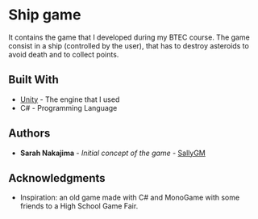 # Ship game

It contains the game that I developed during my BTEC course.
The game consist in a ship (controlled by the user), that has to destroy asteroids to avoid death and to collect points.

## Built With

* [Unity](https://unity.com/) - The engine that I used
* C# - Programming Language

## Authors

* **Sarah Nakajima** - *Initial concept of the game* - [SallyGM](https://github.com/SallyGM/)

## Acknowledgments

* Inspiration: an old game made with C# and MonoGame with some friends to a High School Game Fair.
